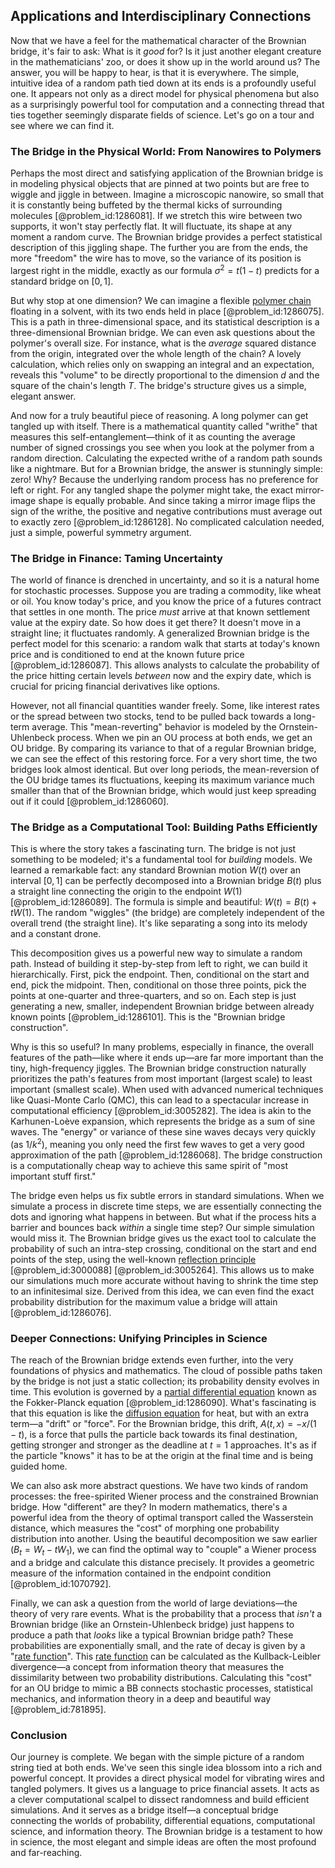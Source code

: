 ## Applications and Interdisciplinary Connections

Now that we have a feel for the mathematical character of the Brownian bridge, it's fair to ask: What is it *good* for? Is it just another elegant creature in the mathematicians' zoo, or does it show up in the world around us? The answer, you will be happy to hear, is that it is everywhere. The simple, intuitive idea of a random path tied down at its ends is a profoundly useful one. It appears not only as a direct model for physical phenomena but also as a surprisingly powerful tool for computation and a connecting thread that ties together seemingly disparate fields of science. Let's go on a tour and see where we can find it.

### The Bridge in the Physical World: From Nanowires to Polymers

Perhaps the most direct and satisfying application of the Brownian bridge is in modeling physical objects that are pinned at two points but are free to wiggle and jiggle in between. Imagine a microscopic nanowire, so small that it is constantly being buffeted by the thermal kicks of surrounding molecules [@problem_id:1286081]. If we stretch this wire between two supports, it won't stay perfectly flat. It will fluctuate, its shape at any moment a random curve. The Brownian bridge provides a perfect statistical description of this jiggling shape. The further you are from the ends, the more "freedom" the wire has to move, so the variance of its position is largest right in the middle, exactly as our formula $\sigma^2 = t(1-t)$ predicts for a standard bridge on $[0,1]$.

But why stop at one dimension? We can imagine a flexible [polymer chain](@article_id:200881) floating in a solvent, with its two ends held in place [@problem_id:1286075]. This is a path in three-dimensional space, and its statistical description is a three-dimensional Brownian bridge. We can even ask questions about the polymer's overall size. For instance, what is the *average* squared distance from the origin, integrated over the whole length of the chain? A lovely calculation, which relies only on swapping an integral and an expectation, reveals this "volume" to be directly proportional to the dimension $d$ and the square of the chain's length $T$. The bridge's structure gives us a simple, elegant answer.

And now for a truly beautiful piece of reasoning. A long polymer can get tangled up with itself. There is a mathematical quantity called "writhe" that measures this self-entanglement—think of it as counting the average number of signed crossings you see when you look at the polymer from a random direction. Calculating the expected writhe of a random path sounds like a nightmare. But for a Brownian bridge, the answer is stunningly simple: zero! Why? Because the underlying random process has no preference for left or right. For any tangled shape the polymer might take, the exact mirror-image shape is equally probable. And since taking a mirror image flips the sign of the writhe, the positive and negative contributions must average out to exactly zero [@problem_id:1286128]. No complicated calculation needed, just a simple, powerful symmetry argument.

### The Bridge in Finance: Taming Uncertainty

The world of finance is drenched in uncertainty, and so it is a natural home for stochastic processes. Suppose you are trading a commodity, like wheat or oil. You know today's price, and you know the price of a futures contract that settles in one month. The price *must* arrive at that known settlement value at the expiry date. So how does it get there? It doesn't move in a straight line; it fluctuates randomly. A generalized Brownian bridge is the perfect model for this scenario: a random walk that starts at today's known price and is conditioned to end at the known future price [@problem_id:1286087]. This allows analysts to calculate the probability of the price hitting certain levels *between* now and the expiry date, which is crucial for pricing financial derivatives like options.

However, not all financial quantities wander freely. Some, like interest rates or the spread between two stocks, tend to be pulled back towards a long-term average. This "mean-reverting" behavior is modeled by the Ornstein-Uhlenbeck process. When we pin an OU process at both ends, we get an OU bridge. By comparing its variance to that of a regular Brownian bridge, we can see the effect of this restoring force. For a very short time, the two bridges look almost identical. But over long periods, the mean-reversion of the OU bridge tames its fluctuations, keeping its maximum variance much smaller than that of the Brownian bridge, which would just keep spreading out if it could [@problem_id:1286060].

### The Bridge as a Computational Tool: Building Paths Efficiently

This is where the story takes a fascinating turn. The bridge is not just something to be modeled; it's a fundamental tool for *building* models. We learned a remarkable fact: any standard Brownian motion $W(t)$ over an interval $[0,1]$ can be perfectly decomposed into a Brownian bridge $B(t)$ plus a straight line connecting the origin to the endpoint $W(1)$ [@problem_id:1286089]. The formula is simple and beautiful: $W(t) = B(t) + tW(1)$. The random "wiggles" (the bridge) are completely independent of the overall trend (the straight line). It's like separating a song into its melody and a constant drone.

This decomposition gives us a powerful new way to simulate a random path. Instead of building it step-by-step from left to right, we can build it hierarchically. First, pick the endpoint. Then, conditional on the start and end, pick the midpoint. Then, conditional on those three points, pick the points at one-quarter and three-quarters, and so on. Each step is just generating a new, smaller, independent Brownian bridge between already known points [@problem_id:1286101]. This is the "Brownian bridge construction".

Why is this so useful? In many problems, especially in finance, the overall features of the path—like where it ends up—are far more important than the tiny, high-frequency jiggles. The Brownian bridge construction naturally prioritizes the path's features from most important (largest scale) to least important (smallest scale). When used with advanced numerical techniques like Quasi-Monte Carlo (QMC), this can lead to a spectacular increase in computational efficiency [@problem_id:3005282]. The idea is akin to the Karhunen-Loève expansion, which represents the bridge as a sum of sine waves. The "energy" or variance of these sine waves decays very quickly (as $1/k^2$), meaning you only need the first few waves to get a very good approximation of the path [@problem_id:1286068]. The bridge construction is a computationally cheap way to achieve this same spirit of "most important stuff first."

The bridge even helps us fix subtle errors in standard simulations. When we simulate a process in discrete time steps, we are essentially connecting the dots and ignoring what happens in between. But what if the process hits a barrier and bounces back *within* a single time step? Our simple simulation would miss it. The Brownian bridge gives us the exact tool to calculate the probability of such an intra-step crossing, conditional on the start and end points of the step, using the well-known [reflection principle](@article_id:148010) [@problem_id:3000088] [@problem_id:3005264]. This allows us to make our simulations much more accurate without having to shrink the time step to an infinitesimal size. Derived from this idea, we can even find the exact probability distribution for the maximum value a bridge will attain [@problem_id:1286076].

### Deeper Connections: Unifying Principles in Science

The reach of the Brownian bridge extends even further, into the very foundations of physics and mathematics. The cloud of possible paths taken by the bridge is not just a static collection; its probability density evolves in time. This evolution is governed by a [partial differential equation](@article_id:140838) known as the Fokker-Planck equation [@problem_id:1286090]. What's fascinating is that this equation is like the [diffusion equation](@article_id:145371) for heat, but with an extra term—a "drift" or "force". For the Brownian bridge, this drift, $A(t,x) = -x/(1-t)$, is a force that pulls the particle back towards its final destination, getting stronger and stronger as the deadline at $t=1$ approaches. It's as if the particle "knows" it has to be at the origin at the final time and is being guided home.

We can also ask more abstract questions. We have two kinds of random processes: the free-spirited Wiener process and the constrained Brownian bridge. How "different" are they? In modern mathematics, there's a powerful idea from the theory of optimal transport called the Wasserstein distance, which measures the "cost" of morphing one probability distribution into another. Using the beautiful decomposition we saw earlier ($B_t = W_t - tW_1$), we can find the optimal way to "couple" a Wiener process and a bridge and calculate this distance precisely. It provides a geometric measure of the information contained in the endpoint condition [@problem_id:1070792].

Finally, we can ask a question from the world of large deviations—the theory of very rare events. What is the probability that a process that *isn't* a Brownian bridge (like an Ornstein-Uhlenbeck bridge) just happens to produce a path that *looks* like a typical Brownian bridge path? These probabilities are exponentially small, and the rate of decay is given by a "[rate function](@article_id:153683)". This [rate function](@article_id:153683) can be calculated as the Kullback-Leibler divergence—a concept from information theory that measures the dissimilarity between two probability distributions. Calculating this "cost" for an OU bridge to mimic a BB connects stochastic processes, statistical mechanics, and information theory in a deep and beautiful way [@problem_id:781895].

### Conclusion

Our journey is complete. We began with the simple picture of a random string tied at both ends. We've seen this single idea blossom into a rich and powerful concept. It provides a direct physical model for vibrating wires and tangled polymers. It gives us a language to price financial assets. It acts as a clever computational scalpel to dissect randomness and build efficient simulations. And it serves as a bridge itself—a conceptual bridge connecting the worlds of probability, differential equations, computational science, and information theory. The Brownian bridge is a testament to how in science, the most elegant and simple ideas are often the most profound and far-reaching.
